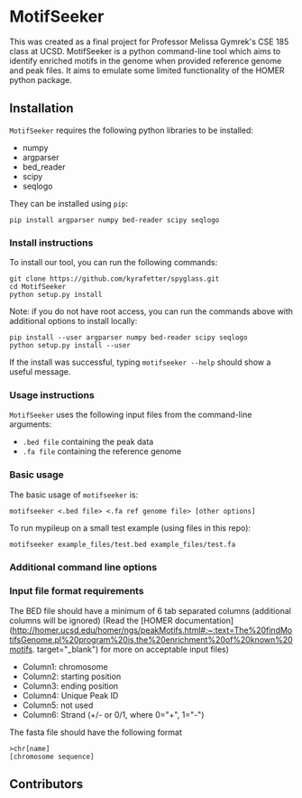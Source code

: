 # MotifSeeker

This was created as a final project for Professor Melissa Gymrek's CSE 185 class at UCSD. MotifSeeker is a python command-line tool which aims to identify enriched motifs in the genome when provided reference genome and peak files. It aims to emulate some limited functionality of the HOMER python package.

## Installation

`MotifSeeker` requires the following python libraries to be installed:
- numpy
- argparser
- bed_reader
- scipy
- seqlogo

They can be installed using `pip`:

```pip install argparser numpy bed-reader scipy seqlogo```

### Install instructions

To install our tool, you can run the following commands:

```
git clone https://github.com/kyrafetter/spyglass.git
cd MotifSeeker
python setup.py install
```

Note: if you do not have root access, you can run the commands above with additional options to install locally:

```
pip install --user argparser numpy bed-reader scipy seqlogo
python setup.py install --user
```

If the install was successful, typing `motifseeker --help` should show a useful message.

### Usage instructions

`MotifSeeker` uses the following input files from the command-line arguments:
- `.bed file` containing the peak data
- `.fa file` containing the reference genome

### Basic usage

The basic usage of `motifseeker` is:
```
motifseeker <.bed file> <.fa ref genome file> [other options]
```

To run mypileup on a small test example (using files in this repo):
```
motifseeker example_files/test.bed example_files/test.fa
```

### Additional command line options

### Input file format requirements

The BED file should have a minimum of 6 tab separated columns (additional columns will be ignored)
(Read the [HOMER documentation](http://homer.ucsd.edu/homer/ngs/peakMotifs.html#:~:text=The%20findMotifsGenome.pl%20program%20is,the%20enrichment%20of%20known%20motifs. target="_blank") for more on acceptable input files)
- Column1: chromosome
- Column2: starting position
- Column3: ending position
- Column4: Unique Peak ID
- Column5: not used
- Column6: Strand (+/- or 0/1, where 0="+", 1="-")

The fasta file should have the following format
```
>chr[name]
[chromosome sequence]
```

## Contributors
